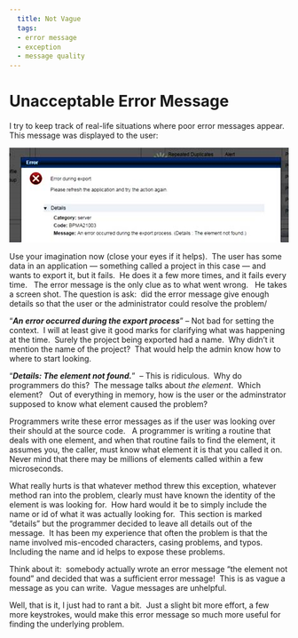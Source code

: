 ```yaml
---
  title: Not Vague
  tags: 
  - error message
  - exception
  - message quality
---
```

#  Unacceptable Error Message

I try to keep track of real-life situations where poor error messages appear.  This message was displayed to the user:  

![ElementNotFound](oops-something-failed-img1.png)  

Use your imagination now (close your eyes if it helps).  The user has some data in an application — something called a project in this case — and wants to export it, but it fails.  He does it a few more times, and it fails every time.   The error message is the only clue as to what went wrong.   He takes a screen shot. The question is ask:  did the error message give enough details so that the user or the administrator could resolve the problem/  

“**_An error occurred during the export process_**” – Not bad for setting the context.  I will at least give it good marks for clarifying what was happening at the time.  Surely the project being exported had a name.  Why didn’t it mention the name of the project?  That would help the admin know how to where to start looking.  

“_**Details: The element not found.**_”  – This is ridiculous.  Why do programmers do this?  The message talks about _the element_.  Which element?   Out of everything in memory, how is the user or the adminstrator supposed to know what element caused the problem?  

Programmers write these error messages as if the user was looking over their should at the source code.   A programmer is writing a routine that deals with one element, and when that routine fails to find the element, it assumes you, the caller, must know what element it is that you called it on.  Never mind that there may be millions of elements called within a few microseconds.  

What really hurts is that whatever method threw this exception, whatever method ran into the problem, clearly must have known the identity of the element is was looking for.  How hard would it be to simply include the name or id of what it was actually looking for.  This section is marked “details” but the programmer decided to leave all details out of the message.  It has been my experience that often the problem is that the name involved mis-encoded characters, casing problems, and typos.  Including the name and id helps to expose these problems.  

Think about it:  somebody actually wrote an error message “the element not found” and decided that was a sufficient error message!  This is as vague a message as you can write.  Vague messages are unhelpful.  

Well, that is it, I just had to rant a bit.  Just a slight bit more effort, a few more keystrokes, would make this error message so much more useful for finding the underlying problem.
